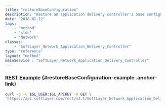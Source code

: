 ```yaml
---
title: "restoreBaseConfiguration"
description: "Restore an application delivery controller's base configuration state. The configuration will be set to what it was when initially provisioned. "
date: "2018-02-12"
tags:
    - "method"
    - "sldn"
    - "Network"
classes:
    - "SoftLayer_Network_Application_Delivery_Controller"
type: "reference"
layout: "method"
mainService : "SoftLayer_Network_Application_Delivery_Controller"
---
```


### [REST Example](#restoreBaseConfiguration-example) <a href="/article/rest/"><i class="fas fa-question"></i></a> {#restoreBaseConfiguration-example .anchor-link} 
```bash
curl -g -u $SL_USER:$SL_APIKEY -X GET \
'https://api.softlayer.com/rest/v3.1/SoftLayer_Network_Application_Delivery_Controller/{SoftLayer_Network_Application_Delivery_ControllerID}/restoreBaseConfiguration'
```
